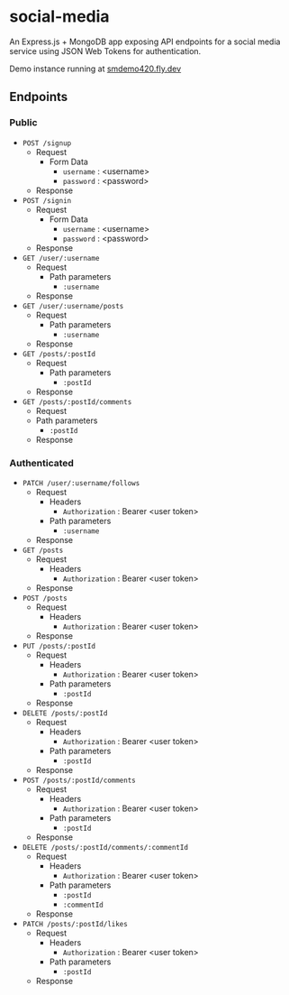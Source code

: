 # social-media

An Express.js + MongoDB app exposing API endpoints for a social media service using JSON Web Tokens for authentication.

Demo instance running at [smdemo420.fly.dev](https://smdemo420.fly.dev/)
## Endpoints
### Public
- `POST /signup` <br>
  - Request
    - Form Data
      - `username` : \<username>
      - `password` : \<password>
  - Response
- `POST /signin` <br>
  - Request
    - Form Data
      - `username` : \<username>
      - `password` : \<password>
  - Response
- `GET /user/:username` <br>
  - Request
    - Path parameters
      - `:username`
  - Response
- `GET /user/:username/posts` <br>
  - Request
    - Path parameters
      - `:username`
  - Response
- `GET /posts/:postId` <br>
  - Request
    - Path parameters
      - `:postId`
  - Response
- `GET /posts/:postId/comments` <br>
  - Request
   - Path parameters
      - `:postId`
  - Response
### Authenticated
- `PATCH /user/:username/follows` <br>
  - Request
    - Headers
      - `Authorization` : Bearer \<user token>
    - Path parameters
      - `:username`
  - Response
- `GET /posts` <br>
  - Request
    - Headers
      - `Authorization` : Bearer \<user token>
  - Response
- `POST /posts` <br>
  - Request
    - Headers
      - `Authorization` : Bearer \<user token>
  - Response
- `PUT /posts/:postId` <br>
  - Request
    - Headers
      - `Authorization` : Bearer \<user token>
    - Path parameters
      - `:postId`
  - Response
- `DELETE /posts/:postId` <br>
  - Request
    - Headers
      - `Authorization` : Bearer \<user token>
    - Path parameters
      - `:postId`
  - Response
- `POST /posts/:postId/comments` <br>
  - Request
    - Headers
      - `Authorization` : Bearer \<user token>
    - Path parameters
      - `:postId`
  - Response
- `DELETE /posts/:postId/comments/:commentId` <br>
  - Request
    - Headers
      - `Authorization` : Bearer \<user token>
    - Path parameters
      - `:postId`
      - `:commentId`
  - Response
- `PATCH /posts/:postId/likes` <br>
  - Request
    - Headers
      - `Authorization` : Bearer \<user token>
    - Path parameters
      - `:postId`
  - Response